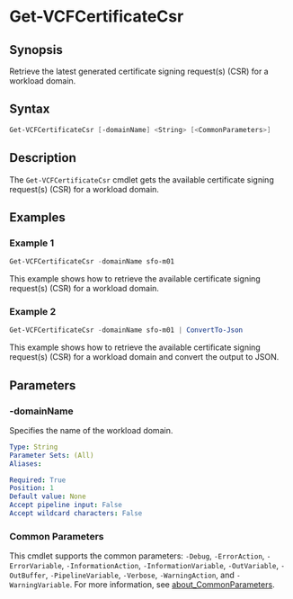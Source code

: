 # Get-VCFCertificateCsr

## Synopsis

Retrieve the latest generated certificate signing request(s) (CSR) for a workload domain.

## Syntax

```powershell
Get-VCFCertificateCsr [-domainName] <String> [<CommonParameters>]
```

## Description

The `Get-VCFCertificateCsr` cmdlet gets the available certificate signing request(s) (CSR) for a workload domain.

## Examples

### Example 1

```powershell
Get-VCFCertificateCsr -domainName sfo-m01
```

This example shows how to retrieve the available certificate signing request(s) (CSR) for a workload domain.

### Example 2

```powershell
Get-VCFCertificateCsr -domainName sfo-m01 | ConvertTo-Json
```

This example shows how to retrieve the available certificate signing request(s) (CSR) for a workload domain and convert the output to JSON.

## Parameters

### -domainName

Specifies the name of the workload domain.

```yaml
Type: String
Parameter Sets: (All)
Aliases:

Required: True
Position: 1
Default value: None
Accept pipeline input: False
Accept wildcard characters: False
```

### Common Parameters

This cmdlet supports the common parameters: `-Debug`, `-ErrorAction`, `-ErrorVariable`, `-InformationAction`, `-InformationVariable`, `-OutVariable`, `-OutBuffer`, `-PipelineVariable`, `-Verbose`, `-WarningAction`, and `-WarningVariable`. For more information, see [about_CommonParameters](http://go.microsoft.com/fwlink/?LinkID=113216).

